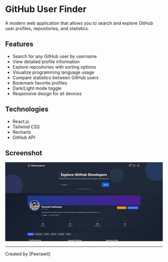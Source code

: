 # GitHub User Finder

A modern web application that allows you to search and explore GitHub user profiles, repositories, and statistics.

## Features

- Search for any GitHub user by username
- View detailed profile information
- Explore repositories with sorting options
- Visualize programming language usage
- Compare statistics between GitHub users
- Bookmark favorite profiles
- Dark/Light mode toggle
- Responsive design for all devices

## Technologies

- React.js
- Tailwind CSS
- Recharts
- GitHub API

## Screenshot

[![GitHub User Finder Screenshot](screen.png)](https://git-hub-user-finder-ecru.vercel.app/)

---

Created by [Peerawit]